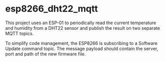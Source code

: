 # esp8266_dht22_mqtt

This project uses an ESP-01 to periodically read the current temperature and humidity from a DHT22 sensor and publish the result on two separate MQTT topics.

To simplify code management, the ESP8266 is subscribing to a Software Update command topic. The message payload should contain the server, port and path of the new firmware file.  
